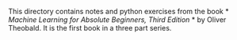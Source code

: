 This directory contains notes and python exercises from the book * *Machine Learning for Absolute Beginners, Third Edition* * by Oliver Theobald.
It is the first book in a three part series.
